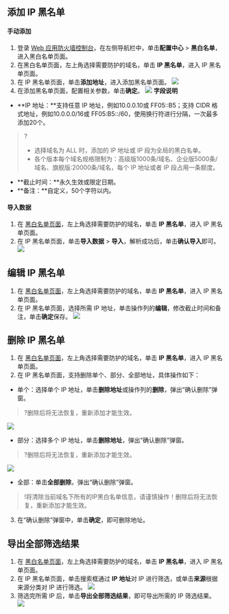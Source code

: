 ## 添加 IP 黑名单
#### 手动添加
1. 登录 [Web 应用防火墙控制台](https://console.cloud.tencent.com/guanjia/tea-iplist)，在左侧导航栏中，单击**配置中心** > **黑白名单**，进入黑白名单页面。
2. 在黑白名单页面，左上角选择需要防护的域名，单击 **IP 黑名单**，进入 IP 黑名单页面。
3. 在 IP 黑名单页面，单击**添加地址**，进入添加黑名单页面。
![](https://qcloudimg.tencent-cloud.cn/raw/c7bd24315d93ab81d9e72e280ac7b81d.png)
4. 在添加黑名单页面，配置相关参数，单击**确定**。
![](https://qcloudimg.tencent-cloud.cn/raw/ebe06ba5a593d5073d4f919fec18bc2a.png)
**字段说明**
 - **IP 地址：**支持任意 IP 地址，例如10.0.0.10或 FF05::B5；支持 CIDR 格式地址，例如10.0.0.0/16或 FF05:B5::/60，使用换行符进行分隔，一次最多添加20个。
>?
>- 选择域名为 ALL 时，添加的 IP 地址或 IP 段为全局的黑白名单。
>- 各个版本每个域名规格限制为：高级版1000条/域名、企业版5000条/域名、旗舰版:20000条/域名，每个 IP 地址或者 IP 段占用一条额度。
 - **截止时间：**永久生效或限定日期。
 - **备注：**自定义，50个字符以内。

#### 导入数据
1. 在 [黑白名单页面](https://console.cloud.tencent.com/guanjia/tea-iplist)，左上角选择需要防护的域名，单击 **IP 黑名单**，进入 IP 黑名单页面。
2. 在 IP 黑名单页面，单击**导入数据** > **导入**，解析成功后，单击**确认导入**即可。
![](https://qcloudimg.tencent-cloud.cn/raw/9d968c6a6f0aa7760f2d85dcb3a2d436.png)

## 编辑 IP 黑名单
1. 在 [黑白名单页面](https://console.cloud.tencent.com/guanjia/tea-iplist)，左上角选择需要防护的域名，单击 **IP 黑名单**，进入 IP 黑名单页面。
2. 在 IP 黑名单页面，选择所需 IP 地址，单击操作列的**编辑**，修改截止时间和备注，单击**确定**保存。
![](https://qcloudimg.tencent-cloud.cn/raw/efecac233eea085b81db083b50366da4.png)

## 删除 IP 黑名单
1. 在 [黑白名单页面](https://console.cloud.tencent.com/guanjia/tea-iplist)，左上角选择需要防护的域名，单击 **IP 黑名单**，进入 IP 黑名单页面。
2. 在 IP 黑名单页面，支持删除单个、部分、全部地址，具体操作如下：
 - 单个：选择单个 IP 地址，单击**删除地址**或操作列的**删除**，弹出“确认删除”弹窗。
>?删除后将无法恢复，重新添加才能生效。
>
![](https://qcloudimg.tencent-cloud.cn/raw/6d1c66cce48ce2e19392afaa365cbffa.png)
 - 部分：选择多个 IP 地址，单击**删除地址**，弹出“确认删除”弹窗。
>?删除后将无法恢复，重新添加才能生效。
>
 ![](https://qcloudimg.tencent-cloud.cn/raw/3fe416b393ea54ba8ff66c3066344c5b.png)
 - 全部：单击**全部删除**，弹出“确认删除”弹窗。
>!将清除当前域名下所有的IP黑白名单信息，请谨慎操作！删除后将无法恢复，重新添加才能生效。
3. 在“确认删除”弹窗中，单击**确定**，即可删除地址。



## 导出全部筛选结果
1. 在 [黑白名单页面](https://console.cloud.tencent.com/guanjia/tea-iplist)，左上角选择需要防护的域名，单击 **IP 黑名单**，进入 IP 黑名单页面。
2. 在 IP 黑名单页面，单击搜索框通过 **IP 地址**对 IP 进行筛选，或单击**来源**根据来源分类对 IP 进行筛选。
![](https://qcloudimg.tencent-cloud.cn/raw/acf557ce82eb57d47e86daa7c858a07f.png)
3. 筛选完所需 IP 后，单击**导出全部筛选结果**，即可导出所需的 IP 筛选结果。
![](https://qcloudimg.tencent-cloud.cn/raw/d375d83269003b674aa75a71f126acfa.png)
